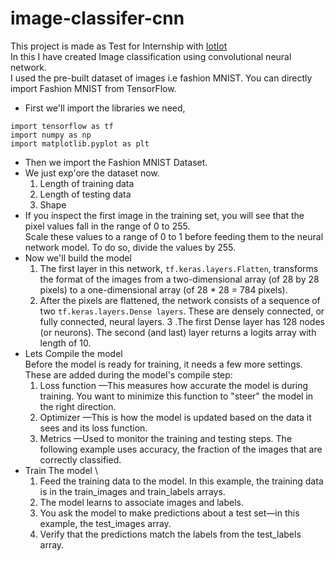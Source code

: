 # image-classifer-cnn

This project is made as Test for Internship with [IotIot](http://iotiot.in/) \
In this I have created Image classification using convolutional neural network. \
I used the pre-built dataset of images i.e fashion MNIST. You can directly import Fashion MNIST from TensorFlow.  
  
- First we'll import the libraries we need,  
```
import tensorflow as tf
import numpy as np
import matplotlib.pyplot as plt
```  
- Then we import the Fashion MNIST Dataset.
- We just exp'ore the dataset now.
  1. Length of training data
  2. Length of testing data
  3. Shape
- If you inspect the first image in the training set, you will see that the pixel values fall in the range of 0 to 255. \
Scale these values to a range of 0 to 1 before feeding them to the neural network model. To do so, divide the values by 255.
- Now we'll build the model
  1. The first layer in this network, ```tf.keras.layers.Flatten```, transforms the format of the images from a two-dimensional array (of 28 by 28 pixels) to a one-dimensional array (of 28 * 28 = 784 pixels).
  2. After the pixels are flattened, the network consists of a sequence of two ```tf.keras.layers.Dense layers```. These are densely connected, or fully connected, neural layers. 
  3 .The first Dense layer has 128 nodes (or neurons). The second (and last) layer returns a logits array with length of 10. 
- Lets Compile the model \
Before the model is ready for training, it needs a few more settings. These are added during the model's compile step:  
  1. Loss function —This measures how accurate the model is during training. You want to minimize this function to "steer" the model in the right direction.
  2. Optimizer —This is how the model is updated based on the data it sees and its loss function.
  3. Metrics —Used to monitor the training and testing steps. The following example uses accuracy, the fraction of the images that are correctly classified.
- Train The model \
  1. Feed the training data to the model. In this example, the training data is in the train_images and train_labels arrays.
  2. The model learns to associate images and labels.
  3. You ask the model to make predictions about a test set—in this example, the test_images array.
  4. Verify that the predictions match the labels from the test_labels array.
 
